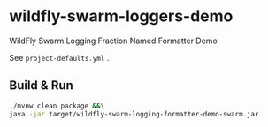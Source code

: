 # wildfly-swarm-loggers-demo

WildFly Swarm Logging Fraction Named Formatter Demo

See `project-defaults.yml` .

## Build & Run

``` sh
./mvnw clean package &&\
java -jar target/wildfly-swarm-logging-formatter-demo-swarm.jar
```

